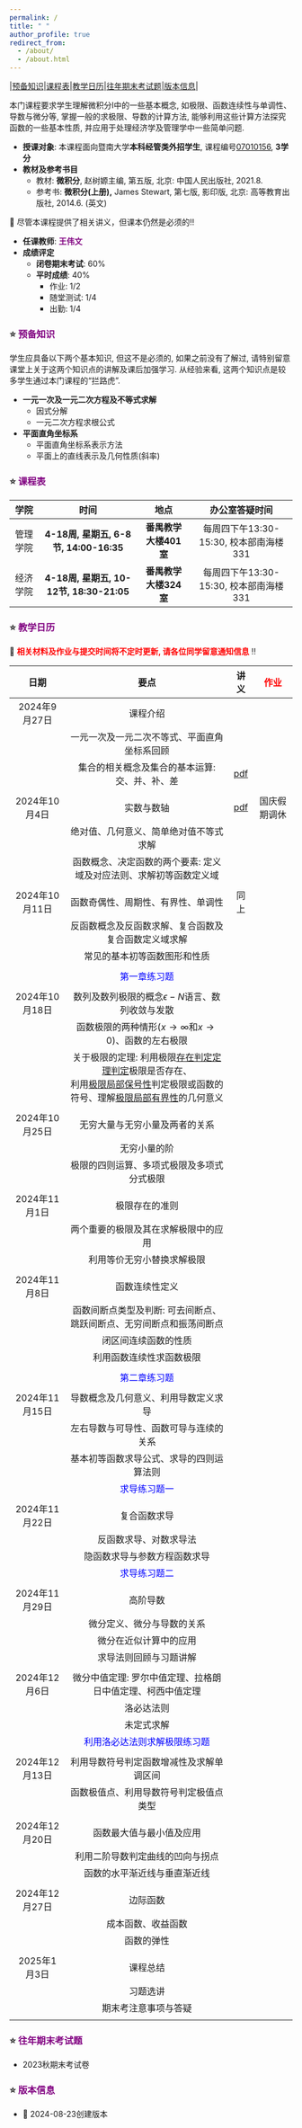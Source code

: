 ```yaml
---
permalink: /
title: " "
author_profile: true
redirect_from: 
  - /about/
  - /about.html
---
```

|[预备知识](#1)|[课程表](#2)|[教学日历](#3)|[往年期末考试题](#4)|[版本信息](#5)|

本门课程要求学生理解微积分I中的一些基本概念, 如极限、函数连续性与单调性、导数与微分等, 掌握一般的求极限、导数的计算方法, 能够利用这些计算方法探究函数的一些基本性质, 并应用于处理经济学及管理学中一些简单问题.

* **授课对象**: 本课程面向暨南大学**本科经管类外招学生**, 课程编号<u>07010156</u>, **3学分**
* **教材及参考书目**
  * 教材: **微积分**, 赵树嫄主编, 第五版, 北京: 中国人民出版社, 2021.8.
  * 参考书: **微积分(上册),**  James Stewart, 第七版, 影印版, 北京: 高等教育出版社, 2014.6. (英文)

📢 尽管本课程提供了相关讲义，但课本仍然是必须的‼️

* **任课教师**: <a href="https://wangyuanhao.github.io" style="text-decoration:none;color:purple">**王伟文**</a>
* **成绩评定**
  * **闭卷期末考试**: 60%
  * **平时成绩**: 40%
    * 作业: 1/2
    * 随堂测试: 1/4
    * 出勤: 1/4

### ⭐️ <font color=purple><a name='1' style="text-decoration:none;color:purple">预备知识</a></font>

学生应具备以下两个基本知识, 但这不是必须的, 如果之前没有了解过, 请特别留意课堂上关于这两个知识点的讲解及课后加强学习. 从经验来看, 这两个知识点是较多学生通过本门课程的“拦路虎”.

* **一元一次及一元二次方程及不等式求解**
  * 因式分解
  * 一元二次方程求根公式
* **平面直角坐标系**
  * 平面直角坐标系表示方法
  * 平面上的直线表示及几何性质(斜率)

### ⭐️ <a name="2" style="text-decoration:none;color:purple">课程表</a>

|   学院   |                   时间                   |         地点          |             办公室答疑时间             |
| :------: | :--------------------------------------: | :-------------------: | :------------------------------------: |
| 管理学院 |  **4-18周, 星期五, 6-8节, 14:00-16:35**  | **番禺教学大楼401室** | 每周四下午13:30-15:30, 校本部南海楼331 |
| 经济学院 | **4-18周, 星期五, 10-12节, 18:30-21:05** | **番禺教学大楼324室** | 每周四下午13:30-15:30, 校本部南海楼331 |

### ⭐️ <a name="3" style="text-decoration:none;color:purple">教学日历</a>

📢 **<font color=red>相关材料及作业与提交时间将不定时更新, 请各位同学留意通知信息</font>** ‼️

|      日期      |                             要点                             |           讲义            | <font color=red>作业</font> |
| :------------: | :----------------------------------------------------------: | :-----------------------: | :-------------------------: |
| 2024年9月27日  |                           课程介绍                           |                           |                             |
|                |         一元一次及一元二次不等式、平面直角坐标系回顾         |                           |                             |
|                |        集合的相关概念及集合的基本运算: 交、并、补、差        | [pdf](../notes/part1.pdf) |                             |
|                |                                                              |                           |                             |
| 2024年10月4日  |                          实数与数轴                          | [pdf](../notes/part2.pdf) |        国庆假期调休         |
|                |            绝对值、几何意义、简单绝对值不等式求解            |                           |                             |
|                | 函数概念、决定函数的两个要素: 定义域及对应法则、求解初等函数定义域 |                           |                             |
|                |                                                              |                           |                             |
| 2024年10月11日 |              函数奇偶性、周期性、有界性、单调性              |           同上            |                             |
|                |     反函数概念及反函数求解、复合函数及复合函数定义域求解     |                           |                             |
|                |                 常见的基本初等函数图形和性质                 |                           |                             |
|                |                                                              |                           |                             |
|                |             <font color=blue>第一章练习题</font>             |                           |                             |
|                |                                                              |                           |                             |
| 2024年10月18日 |     数列及数列极限的概念$\epsilon-N$语言、数列收敛与发散     |                           |                             |
|                | 函数极限的两种情形($x\rightarrow \infty$和$x\rightarrow 0$)、函数的左右极限 |                           |                             |
|                | 关于极限的定理: 利用极限<u>存在判定定理判定</u>极限是否存在、<br />利用<u>极限局部保号性</u>判定极限或函数的符号、理解<u>极限局部有界性</u>的几何意义 |                           |                             |
|                |                                                              |                           |                             |
| 2024年10月25日 |                无穷大量与无穷小量及两者的关系                |                           |                             |
|                |                         无穷小量的阶                         |                           |                             |
|                |          极限的四则运算、多项式极限及多项式分式极限          |                           |                             |
|                |                                                              |                           |                             |
| 2024年11月1日  |                        极限存在的准则                        |                           |                             |
|                |             两个重要的极限及其在求解极限中的应用             |                           |                             |
|                |                  利用等价无穷小替换求解极限                  |                           |                             |
|                |                                                              |                           |                             |
| 2024年11月8日  |                        函数连续性定义                        |                           |                             |
|                | 函数间断点类型及判断: 可去间断点、跳跃间断点、无穷间断点和振荡间断点 |                           |                             |
|                |                     闭区间连续函数的性质                     |                           |                             |
|                |                   利用函数连续性求函数极限                   |                           |                             |
|                |                                                              |                           |                             |
|                |             <font color=blue>第二章练习题</font>             |                           |                             |
|                |                                                              |                           |                             |
| 2024年11月15日 |             导数概念及几何意义、利用导数定义求导             |                           |                             |
|                |            左右导数与可导性、函数可导与连续的关系            |                           |                             |
|                |           基本初等函数求导公式、求导的四则运算法则           |                           |                             |
|                |             <font color=blue>求导练习题一</font>             |                           |                             |
|                |                                                              |                           |                             |
| 2024年11月22日 |                         复合函数求导                         |                           |                             |
|                |                    反函数求导、对数求导法                    |                           |                             |
|                |                 隐函数求导与参数方程函数求导                 |                           |                             |
|                |             <font color=blue>求导练习题二</font>             |                           |                             |
|                |                                                              |                           |                             |
| 2024年11月29日 |                           高阶导数                           |                           |                             |
|                |                  微分定义、微分与导数的关系                  |                           |                             |
|                |                    微分在近似计算中的应用                    |                           |                             |
|                |                    求导法则回顾与习题讲解                    |                           |                             |
|                |                                                              |                           |                             |
| 2024年12月6日  |  微分中值定理: 罗尔中值定理、拉格朗日中值定理、柯西中值定理  |                           |                             |
|                |                          洛必达法则                          |                           |                             |
|                |                          未定式求解                          |                           |                             |
|                |     <font color=blue>利用洛必达法则求解极限练习题</font>     |                           |                             |
|                |                                                              |                           |                             |
| 2024年12月13日 |           利用导数符号判定函数增减性及求解单调区间           |                           |                             |
|                |            函数极值点、利用导数符号判定极值点类型            |                           |                             |
|                |                                                              |                           |                             |
| 2024年12月20日 |                   函数最大值与最小值及应用                   |                           |                             |
|                |               利用二阶导数判定曲线的凹向与拐点               |                           |                             |
|                |                 函数的水平渐近线与垂直渐近线                 |                           |                             |
|                |                                                              |                           |                             |
| 2024年12月27日 |                           边际函数                           |                           |                             |
|                |                      成本函数、收益函数                      |                           |                             |
|                |                          函数的弹性                          |                           |                             |
|                |                                                              |                           |                             |
|  2025年1月3日  |                           课程总结                           |                           |                             |
|                |                           习题选讲                           |                           |                             |
|                |                     期末考注意事项与答疑                     |                           |                             |
|                |                                                              |                           |                             |

### ⭐️ <a name="4" style="text-decoration:none;color:purple">往年期末考试题</a>

* 2023秋期末考试卷

### ⭐️ <a name="5" style="text-decoration:none;color:purple">版本信息</a>

* 📢 2024-08-23创建版本
